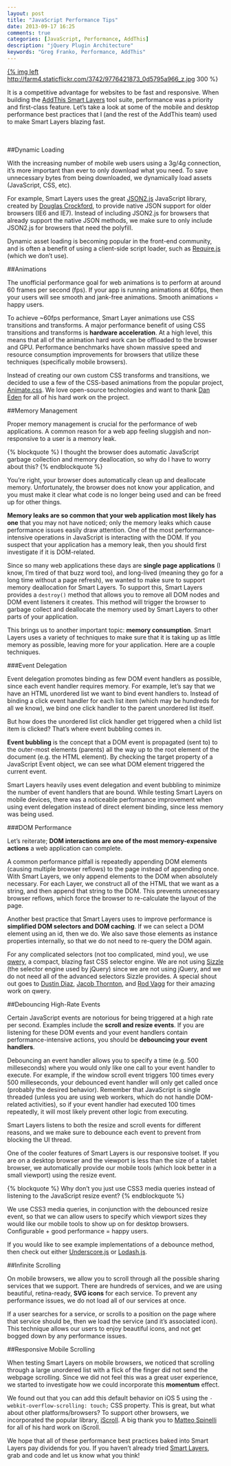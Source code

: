 ```yaml
---
layout: post
title: "JavaScript Performance Tips"
date: 2013-09-17 16:25
comments: true
categories: [JavaScript, Performance, AddThis]
description: "jQuery Plugin Architecture"
keywords: "Greg Franko, Performance, AddThis"
---
```


<a href="http://www.addthis.com/blog/2013/09/17/performance-optimizing-for-smart-layers/" target="_blank" title="JavaScript Performance Best Practices">{% img left http://farm4.staticflickr.com/3742/9776421873_0d5795a966_z.jpg 300 %}</a>

It is a competitive advantage for websites to be fast and responsive.  When building the <a href="https://www.addthis.com/get/smart-layers#.UjjAS2TXhTs" target="_blank">AddThis Smart Layers</a> tool suite, performance was a priority and first-class feature. Let’s take a look at some of the mobile and desktop performance best practices that I (and the rest of the AddThis team) used to make Smart Layers blazing fast.

<!-- more -->

<br><br>
##Dynamic Loading

With the increasing number of mobile web users using a 3g/4g connection, it’s more important than ever to only download what you need. To save unnecessary bytes from being downloaded, we dynamically load assets (JavaScript, CSS, etc).

<!-- more -->

For example, Smart Layers uses the great <a href="https://github.com/douglascrockford/JSON-js" target="_blank">JSON2.js</a> JavaScript library, created by <a href="https://github.com/douglascrockford" target="_blank">Douglas Crockford</a>, to provide native JSON support for older browsers (IE6 and IE7). Instead of including JSON2.js for browsers that already support the native JSON methods, we make sure to only include JSON2.js for browsers that need the polyfill.

Dynamic asset loading is becoming popular in the front-end community, and is often a benefit of using a client-side script loader, such as <a href="http://requirejs.org">Require.js</a> (which we don’t use).

##Animations

The unofficial performance goal for web animations is to perform at around 60 frames per second (fps). If your app is running animations at 60fps, then your users will see smooth and jank-free animations. Smooth animations = happy users.

To achieve ~60fps performance, Smart Layer animations use CSS transitions and transforms. A major performance benefit of using CSS transitions and transforms is **hardware acceleration**. At a high level, this means that all of the animation hard work can be offloaded to the browser and GPU. Performance benchmarks have shown massive speed and resource consumption improvements for browsers that utilize these techniques (specifically mobile browsers).

Instead of creating our own custom CSS transforms and transitions, we decided to use a few of the CSS-based animations from the popular project, <a href="http://daneden.me/animate/" target="_blank">Animate.css</a>. We love open-source technologies and want to thank <a href="https://twitter.com/_dte" target="_blank">Dan Eden</a> for all of his hard work on the project.

##Memory Management

Proper memory management is crucial for the performance of web applications. A common reason for a web app feeling sluggish and non-responsive to a user is a memory leak.

{% blockquote %}
I thought the browser does automatic JavaScript garbage collection and memory deallocation, so why do I have to worry about this?
{% endblockquote %}

You’re right, your browser does automatically clean up and deallocate memory. Unfortunately, the browser does not know your application, and you must make it clear what code is no longer being used and can be freed up for other things.

**Memory leaks are so common that your web application most likely has one** that you may not have noticed; only the memory leaks which cause performance issues easily draw attention. One of the most performance-intensive operations in JavaScript is interacting with the DOM. If you suspect that your application has a memory leak, then you should first investigate if it is DOM-related.

Since so many web applications these days are **single page applications** (I know, I’m tired of that buzz word too), and long-lived (meaning they go for a long time without a page refresh), we wanted to make sure to support memory deallocation for Smart Layers. To support this, Smart Layers provides a `destroy()` method that allows you to remove all DOM nodes and DOM event listeners it creates. This method will trigger the browser to garbage collect and deallocate the memory used by Smart Layers to other parts of your application.

This brings us to another important topic: **memory consumption**. Smart Layers uses a variety of techniques to make sure that it is taking up as little memory as possible, leaving more for your application. Here are a couple techniques.

###Event Delegation

Event delegation promotes binding as few DOM event handlers as possible, since each event handler requires memory. For example, let’s say that we have an HTML unordered list we want to bind event handlers to. Instead of binding a click event handler for each list item (which may be hundreds for all we know), we bind one click handler to the parent unordered list itself.

But how does the unordered list click handler get triggered when a child list item is clicked? That’s where event bubbling comes in.

**Event bubbling** is the concept that a DOM event is propagated (sent to) to the outer-most elements (parents) all the way up to the root element of the document (e.g. the HTML element). By checking the target property of a JavaScript Event object, we can see what DOM element triggered the current event.

Smart Layers heavily uses event delegation and event bubbling to minimize the number of event handlers that are bound. While testing Smart Layers on mobile devices, there was a noticeable performance improvement when using event delegation instead of direct element binding, since less memory was being used.

###DOM Performance

Let’s reiterate; **DOM interactions are one of the most memory-expensive actions** a web application can complete.

A common performance pitfall is repeatedly appending DOM elements (causing multiple browser reflows) to the page instead of appending once. With Smart Layers, we only append elements to the DOM when absolutely necessary. For each Layer, we construct all of the HTML that we want as a string, and then append that string to the DOM. This prevents unnecessary browser reflows, which force the browser to re-calculate the layout of the page.

Another best practice that Smart Layers uses to improve performance is **simplified DOM selectors and DOM caching**. If we can select a DOM element using an id, then we do. We also save those elements as instance properties internally, so that we do not need to re-query the DOM again.

For any complicated selectors (not too complicated, mind you), we use <a href="https://github.com/ded/qwery" target="_blank">qwery</a>, a compact, blazing fast CSS selector engine. We are not using <a href="http://sizzlejs.com/" target="_blank">Sizzle</a> (the selector engine used by jQuery) since we are not using jQuery, and we do not need all of the advanced selectors Sizzle provides. A special shout out goes to <a href="https://twitter.com/ded" target="_blank">Dustin Diaz</a>, <a href="https://twitter.com/fat" target="_blank">Jacob Thornton</a>, and <a href="https://twitter.com/rvagg" target="_blank">Rod Vagg</a> for their amazing work on qwery.

##Debouncing High-Rate Events

Certain JavaScript events are notorious for being triggered at a high rate per second. Examples include the **scroll and resize events**. If you are listening for these DOM events and your event handlers contain performance-intensive actions, you should be **debouncing your event handlers**.

Debouncing an event handler allows you to specify a time (e.g. 500 milleseconds) where you would only like one call to your event handler to execute. For example, if the window scroll event triggers 100 times every 500 milleseconds, your debounced event handler will only get called once (probably the desired behavior). Remember that JavaScript is single threaded (unless you are using web workers, which do not handle DOM-related activities), so if your event handler had executed 100 times repeatedly, it will most likely prevent other logic from executing.

Smart Layers listens to both the resize and scroll events for different reasons, and we make sure to debounce each event to prevent from blocking the UI thread.

One of the cooler features of Smart Layers is our responsive toolset. If you are on a desktop browser and the viewport is less than the size of a tablet browser, we automatically provide our mobile tools (which look better in a small viewport) using the resize event.

{% blockquote %}
Why don’t you just use CSS3 media queries instead of listening to the JavaScript resize event?
{% endblockquote %}

We use CSS3 media queries, in conjunction with the debounced resize event, so that we can allow users to specify which viewport sizes they would like our mobile tools to show up on for desktop browsers. Configurable + good performance = happy users.

If you would like to see example implementations of a debounce method, then check out either <a href="http://underscorejs.org/#debounce" target="_blank">Underscore.js</a> or <a href="http://lodash.com/docs#debounce" target="_blank">Lodash.js</a>.

##Infinite Scrolling

On mobile browsers, we allow you to scroll through all the possible sharing services that we support. There are hundreds of services, and we are using beautiful, retina-ready, **SVG icons** for each service. To prevent any performance issues, we do not load all of our services at once.

If a user searches for a service, or scrolls to a position on the page where that service should be, then we load the service (and it’s associated icon). This technique allows our users to enjoy beautiful icons, and not get bogged down by any performance issues.

##Responsive Mobile Scrolling

When testing Smart Layers on mobile browsers, we noticed that scrolling through a large unordered list with a flick of the finger did not send the webpage scrolling. Since we did not feel this was a great user experience, we started to investigate how we could incorporate this **momentum** effect.

We found out that you can add this default behavior on iOS 5 using the `-webkit-overflow-scrolling: touch;` CSS property. This is great, but what about other platforms/browsers? To support other browsers, we incorporated the popular library, <a href="https://github.com/cubiq/iscroll" target="_blank">iScroll</a>. A big thank you to <a href="https://twitter.com/cubiq" target="_blank">Matteo Spinelli</a> for all of his hard work on iScroll.

We hope that all of these performance best practices baked into Smart Layers pay dividends for you. If you haven’t already tried <a href="https://www.addthis.com/get/smart-layers#.UjjAS2TXhTs" target="_blank">Smart Layers</a>, grab and code and let us know what you think!